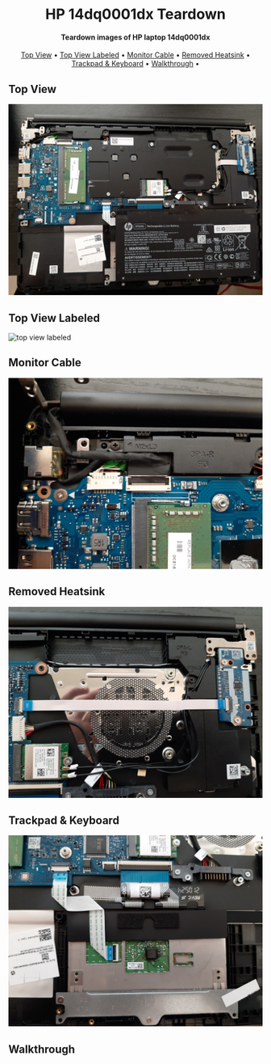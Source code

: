 
<h1 align="center">
<br>
  HP 14dq0001dx Teardown
  <br>
</h1>

<h4 align="center">Teardown images of HP laptop 14dq0001dx</h4>

<p align="center">
  <a href="#top-view">Top View</a> •
  <a href="#top-view-labeled">Top View Labeled</a> •
  <a href="#monitor-cable">Monitor Cable</a> •
  <a href="#removed-heatsink">Removed Heatsink</a> •
  <a href="#trackpad--keyboard">Trackpad & Keyboard</a> •
  <a href="#walkthrough">Walkthrough</a> •


</p>

## Top View

![top view](images/top-view.jpg)

## Top View Labeled

![top view labeled](images/top-view-labeled.png)

## Monitor Cable

![Monitor Cable](images/monitor-cable.jpg)

## Removed Heatsink

![Removed Heatsink](images/removed-heatsink.jpg)

## Trackpad & Keyboard

![Trackpad & Keyboard](images/trackpad-keyboard.jpg)

## Walkthrough
